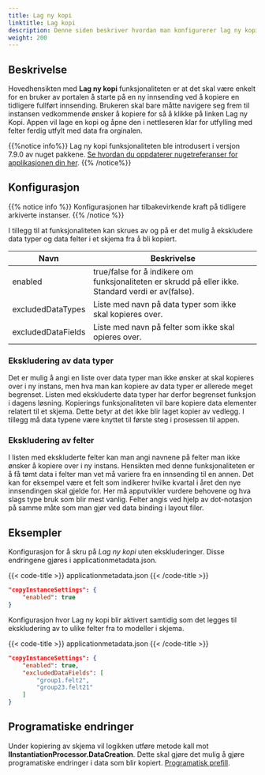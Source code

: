 ```yaml
---
title: Lag ny kopi
linktitle: Lag kopi
description: Denne siden beskriver hvordan man konfigurerer lag ny kopi funksjonaliteten i en app.
weight: 200
---
```


## Beskrivelse
Hovedhensikten med **Lag ny kopi** funksjonaliteten er at det skal være enkelt for en bruker av portalen å starte på en ny innsending ved å kopiere en tidligere fullført innsending. Brukeren skal bare måtte navigere seg frem til instansen vedkommende ønsker å kopiere for så å klikke på linken Lag ny Kopi. Appen vil lage en kopi og åpne den i nettleseren klar for utfylling med felter ferdig utfylt med data fra orginalen.

{{%notice info%}}
Lag ny kopi funksjonaliteten ble introdusert i versjon 7.9.0 av nuget pakkene.
[Se hvordan du oppdaterer nugetreferanser for applikasjonen din her](/nb/altinn-studio/v8/guides/administration/maintainance/dependencies/).
{{% /notice%}}

## Konfigurasjon

{{% notice info  %}}
Konfigurasjonen har tilbakevirkende kraft på tidligere arkiverte instanser.
{{% /notice %}}

I tillegg til at funksjonaliteten kan skrues av og på er det mulig å ekskludere data typer og data felter i et skjema fra å bli kopiert.

| Navn               | Beskrivelse                                                                                          |
| ------------------ | ---------------------------------------------------------------------------------------------------- |
| enabled            | true/false for å indikere om funksjonaliteten er skrudd på eller ikke. Standard verdi er av(false).  |
| excludedDataTypes  | Liste med navn på data typer som ikke skal kopieres over.                                            |
| excludedDataFields | Liste med navn på felter som ikke skal opieres over.                                                 |

### Ekskludering av data typer

Det er mulig å angi en liste over data typer man ikke ønsker at skal kopieres over i ny instans, men hva man kan kopiere av data typer er allerede meget begrenset. Listen med ekskluderte data typer har derfor begrenset funksjon i dagens løsning. Kopierings funksjonaliteten vil bare kopiere data elementer relatert til et skjema. Dette betyr at det ikke blir laget kopier av vedlegg. I tillegg må data typene være knyttet til første steg i prosessen til appen. 

### Ekskludering av felter

I listen med ekskluderte felter kan man angi navnene på felter man ikke ønsker å kopiere over i ny instans. Hensikten med denne funksjonaliteten er å få tømt data i felter man vet må variere fra en innsending til en annen. Det kan for eksempel være et felt som indikerer hvilke kvartal i året den nye innsendingen skal gjelde for. Her må apputvikler vurdere behovene og hva slags type bruk som blir mest vanlig. Felter angis ved hjelp av dot-notasjon på samme måte som man gjør ved data binding i layout filer.

## Eksempler

Konfigurasjon for å skru på *Lag ny kopi* uten ekskluderinger. Disse endringene gjøres i applicationmetadata.json.

{{< code-title >}}
applicationmetadata.json
{{< /code-title >}}

```json
"copyInstanceSettings": {
    "enabled": true
}
```

Konfigurasjon hvor Lag ny kopi blir aktivert samtidig som det legges til ekskludering av to ulike felter fra to modeller i skjema.

{{< code-title >}}
applicationmetadata.json
{{< /code-title >}}


```json
"copyInstanceSettings": {
    "enabled": true,
    "excludedDataFields": [
        "group1.felt2",
        "group23.felt21"
    ]
}
```

## Programatiske endringer

Under kopiering av skjema vil logikken utføre metode kall mot **IInstantiationProcessor.DataCreation**. Dette skal gjøre det mulig å gjøre programatiske endringer i data som blir kopiert. [Programatisk prefill](/nb/altinn-studio/v8/guides/development/prefill/custom/).
